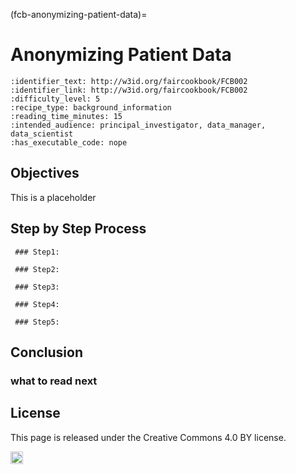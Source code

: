 (fcb-anonymizing-patient-data)=
# Anonymizing Patient Data

````{panels_fairplus}
:identifier_text: http://w3id.org/faircookbook/FCB002
:identifier_link: http://w3id.org/faircookbook/FCB002
:difficulty_level: 5
:recipe_type: background_information
:reading_time_minutes: 15
:intended_audience: principal_investigator, data_manager, data_scientist  
:has_executable_code: nope
```` 

## Objectives

This is a placeholder 

## Step by Step Process

     ### Step1:
     
     ### Step2:
     
     ### Step3:
     
     ### Step4:
     
     ### Step5:

## Conclusion
### what to read next


## License

This page is released under the Creative Commons 4.0 BY license.

<a href="https://creativecommons.org/licenses/by/4.0/"><img src="https://mirrors.creativecommons.org/presskit/buttons/80x15/png/by.png" height="20"/></a>

